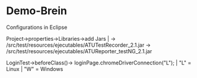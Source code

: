 # Demo-Brein

Configurations in Eclipse

Project->properties->Libraries->add Jars
|
-> /src/test/resources/ejecutables/ATUTestRecorder_2.1.jar
-> /src/test/resources/ejecutables/ATUReporter_testNG_2.1.jar
                                   
LoginTest->beforeClass()-> loginPage.chromeDriverConnection("L");
| "L" = Linux
| "W" = Windows
